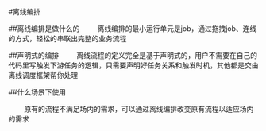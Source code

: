 #离线编排

##离线编排是做什么的
&emsp; &emsp;离线编排的最小运行单元是job，通过拖拽job、连线的方式，轻松的串联出完整的业务流程

##声明式的编排
&emsp; &emsp;离线流程的定义完全是基于声明式的，用户不需要在自己的代码里写触发下游任务的逻辑，只需要声明好任务关系和触发时机，其他都是交由离线调度框架帮你处理

##什么场景下使用

&emsp; &emsp;原有的流程不满足场内的需求，可以通过离线编排改变原有流程以适应场内的需求